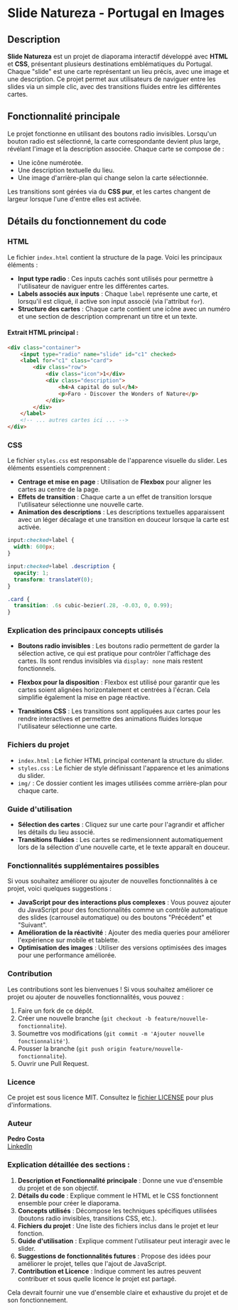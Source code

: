 # Slide Natureza - Portugal en Images

## Description

**Slide Natureza** est un projet de diaporama interactif développé avec **HTML** et **CSS**, présentant plusieurs destinations emblématiques du Portugal. Chaque "slide" est une carte représentant un lieu précis, avec une image et une description. Ce projet permet aux utilisateurs de naviguer entre les slides via un simple clic, avec des transitions fluides entre les différentes cartes.

## Fonctionnalité principale

Le projet fonctionne en utilisant des boutons radio invisibles. Lorsqu'un bouton radio est sélectionné, la carte correspondante devient plus large, révélant l'image et la description associée. Chaque carte se compose de :
- Une icône numérotée.
- Une description textuelle du lieu.
- Une image d'arrière-plan qui change selon la carte sélectionnée.

Les transitions sont gérées via du **CSS pur**, et les cartes changent de largeur lorsque l'une d'entre elles est activée.

## Détails du fonctionnement du code

### HTML

Le fichier `index.html` contient la structure de la page. Voici les principaux éléments :

- **Input type radio** : Ces inputs cachés sont utilisés pour permettre à l'utilisateur de naviguer entre les différentes cartes.
- **Labels associés aux inputs** : Chaque `label` représente une carte, et lorsqu'il est cliqué, il active son input associé (via l'attribut `for`).
- **Structure des cartes** : Chaque carte contient une icône avec un numéro et une section de description comprenant un titre et un texte.

#### Extrait HTML principal :
```html
<div class="container">
    <input type="radio" name="slide" id="c1" checked>
    <label for="c1" class="card">
        <div class="row">
            <div class="icon">1</div>
            <div class="description">
                <h4>A capital do sul</h4>
                <p>Faro - Discover the Wonders of Nature</p>
            </div>
        </div>
    </label>
    <!-- ... autres cartes ici ... -->
</div>
```

### CSS

Le fichier `styles.css` est responsable de l'apparence visuelle du slider. Les éléments essentiels comprennent :

- **Centrage et mise en page** : Utilisation de **Flexbox** pour aligner les cartes au centre de la page.
- **Effets de transition** : Chaque carte a un effet de transition lorsque l'utilisateur sélectionne une nouvelle carte.
- **Animation des descriptions** : Les descriptions textuelles apparaissent avec un léger décalage et une transition en douceur lorsque la carte est activée.

```CSS
input:checked+label {
  width: 600px;
}

input:checked+label .description {
  opacity: 1;
  transform: translateY(0);
}

.card {
  transition: .6s cubic-bezier(.28, -0.03, 0, 0.99);
}
```

### Explication des principaux concepts utilisés

- **Boutons radio invisibles** : Les boutons radio permettent de garder la sélection active, ce qui est pratique pour contrôler l'affichage des cartes. Ils sont rendus invisibles via `display: none` mais restent fonctionnels.

- **Flexbox pour la disposition** : Flexbox est utilisé pour garantir que les cartes soient alignées horizontalement et centrées à l'écran. Cela simplifie également la mise en page réactive.

- **Transitions CSS** : Les transitions sont appliquées aux cartes pour les rendre interactives et permettre des animations fluides lorsque l'utilisateur sélectionne une carte.


### Fichiers du projet

- `index.html` : Le fichier HTML principal contenant la structure du slider.
- `styles.css` : Le fichier de style définissant l'apparence et les animations du slider.
- `img/` : Ce dossier contient les images utilisées comme arrière-plan pour chaque carte.

### Guide d'utilisation

- **Sélection des cartes** : Cliquez sur une carte pour l'agrandir et afficher les détails du lieu associé.
- **Transitions fluides** : Les cartes se redimensionnent automatiquement lors de la sélection d'une nouvelle carte, et le texte apparaît en douceur.

### Fonctionnalités supplémentaires possibles

Si vous souhaitez améliorer ou ajouter de nouvelles fonctionnalités à ce projet, voici quelques suggestions :

- **JavaScript pour des interactions plus complexes** : Vous pouvez ajouter du JavaScript pour des fonctionnalités comme un contrôle automatique des slides (carrousel automatique) ou des boutons "Précédent" et "Suivant".
- **Amélioration de la réactivité** : Ajouter des media queries pour améliorer l'expérience sur mobile et tablette.
- **Optimisation des images** : Utiliser des versions optimisées des images pour une performance améliorée.

### Contribution

Les contributions sont les bienvenues ! Si vous souhaitez améliorer ce projet ou ajouter de nouvelles fonctionnalités, vous pouvez :

1. Faire un fork de ce dépôt.
2. Créer une nouvelle branche (`git checkout -b feature/nouvelle-fonctionnalite`).
3. Soumettre vos modifications (`git commit -m 'Ajouter nouvelle fonctionnalité'`).
4. Pousser la branche (`git push origin feature/nouvelle-fonctionnalite`).
5. Ouvrir une Pull Request.

### Licence

Ce projet est sous licence MIT. Consultez le [fichier LICENSE](LICENSE) pour plus d'informations.

### Auteur

**Pedro Costa**  
[LinkedIn](https://linkedin.com/in/pedronfcosta/)

### Explication détaillée des sections :
1. **Description et Fonctionnalité principale** : Donne une vue d'ensemble du projet et de son objectif.
2. **Détails du code** : Explique comment le HTML et le CSS fonctionnent ensemble pour créer le diaporama.
3. **Concepts utilisés** : Décompose les techniques spécifiques utilisées (boutons radio invisibles, transitions CSS, etc.).
4. **Fichiers du projet** : Une liste des fichiers inclus dans le projet et leur fonction.
5. **Guide d'utilisation** : Explique comment l'utilisateur peut interagir avec le slider.
6. **Suggestions de fonctionnalités futures** : Propose des idées pour améliorer le projet, telles que l'ajout de JavaScript.
7. **Contribution et Licence** : Indique comment les autres peuvent contribuer et sous quelle licence le projet est partagé.

Cela devrait fournir une vue d'ensemble claire et exhaustive du projet et de son fonctionnement.

